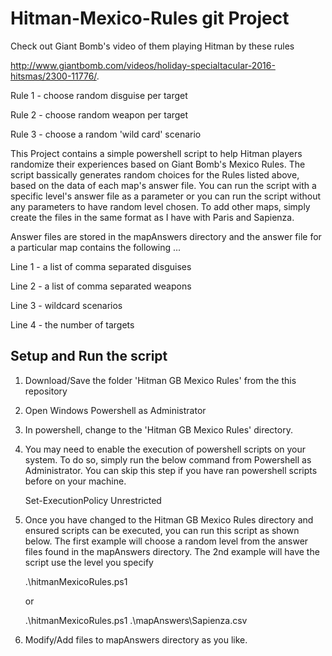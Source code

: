 # Hitman-Mexico-Rules git Project

Check out Giant Bomb's video of them playing Hitman by these rules 

http://www.giantbomb.com/videos/holiday-specialtacular-2016-hitsmas/2300-11776/.

  Rule 1 - choose random disguise per target

  Rule 2 - choose random weapon per target

  Rule 3 - choose a random 'wild card' scenario

This Project contains a simple powershell script to help Hitman players randomize their experiences based on Giant Bomb's Mexico Rules. The script bassically generates random choices for the Rules listed above, based on the data of each map's answer file. You can run the script with a specific level's answer file as a parameter or you can run the script without any parameters to have random level chosen. To add other maps, simply create the files in the same format as I have with Paris and Sapienza.

Answer files are stored in the mapAnswers directory and the answer file for a particular map contains the following ...
  
  Line 1 - a list of comma separated disguises
  
  Line 2 - a list of comma separated weapons
  
  Line 3 - wildcard scenarios
  
  Line 4 - the number of targets

Setup and Run the script
------------------------
1) Download/Save the folder 'Hitman GB Mexico Rules' from the this repository

2) Open Windows Powershell as Administrator

3) In powershell, change to the 'Hitman GB Mexico Rules' directory.

4) You may need to enable the execution of powershell scripts on your system. To do so, simply run the below command from Powershell as Administrator. You can skip this step if you have ran powershell scripts before on your machine. 
  
    Set-ExecutionPolicy Unrestricted
  
5) Once you have changed to the Hitman GB Mexico Rules directory and ensured scripts can be executed, you can run this script as shown below. The first example will choose a random level from the answer files found in the mapAnswers directory. The 2nd example will have the script use the level you specify
  
    .\hitmanMexicoRules.ps1
    
    or
    
    .\hitmanMexicoRules.ps1 .\mapAnswers\Sapienza.csv
    
6) Modify/Add files to mapAnswers directory as you like.
